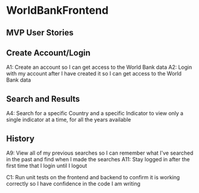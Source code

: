 # WorldBankFrontend

## MVP User Stories

## Create Account/Login
A1: Create an account so I can get access to the World Bank data
A2: Login with my account after I have created it so I can get access to the World Bank data

## Search and Results
A4: Search for a specific Country and a specific Indicator to view only a single indicator at a time, for all the years available

## History
A9: View all of my previous searches so I can remember what I've searched in the past and find when I made the searches
A11: Stay logged in after the first time that I login until I logout

C1: Run unit tests on the frontend and backend to confirm it is working correctly so I have confidence in the code I am writing
